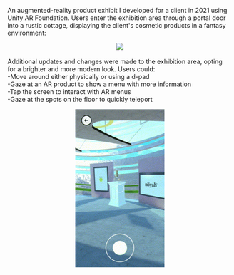An augmented-reality product exhibit I developed for a client in 2021 using Unity AR Foundation. Users enter the exhibition area through a portal door into a rustic cottage, displaying the client's cosmetic products in a fantasy environment:  

  
<p align="center">
  <img src="portaldemo5.gif" width="200">
</p>  

  
Additional updates and changes were made to the exhibition area, opting for a brighter and more modern look. Users could:  
-Move around either physically or using a d-pad  
-Gaze at an AR product to show a menu with more information  
-Tap the screen to interact with AR menus  
-Gaze at the spots on the floor to quickly teleport  


<p align="center">
  <img src="portaldemo2.gif" width="200">
</p>  

  
